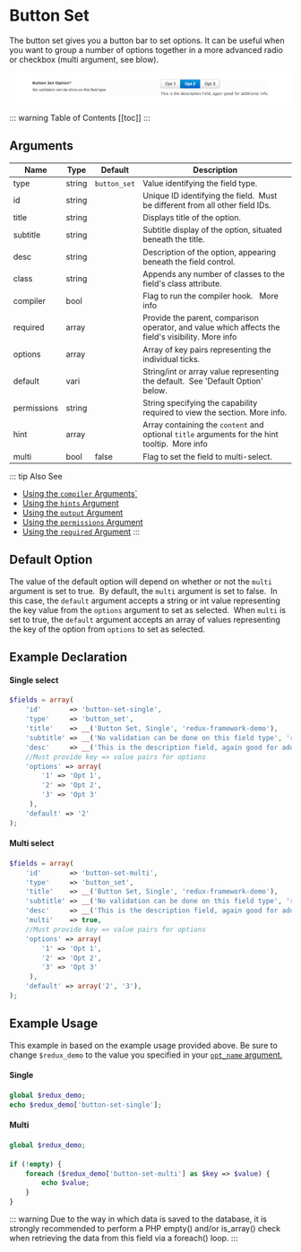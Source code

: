 # Button Set

The button set gives you a button bar to set options. It can be useful when you want to group a number of options together in a more advanced radio or checkbox (multi argument, see blow).

<span style="display:block;text-align:center">![](./img/button_set.png)</span>

::: warning Table of Contents
[[toc]]
:::

## Arguments
|Name|Type|Default|Description|
|--- |--- |--- |--- |
|type|string|`button_set`|Value identifying the field type.|
|id|string||Unique ID identifying the field.  Must be different from all other field IDs.|
|title|string||Displays title of the option.|
|subtitle|string||Subtitle display of the option, situated beneath the title.|
|desc|string||Description of the option, appearing beneath the field control.|
|class|string||Appends any number of classes to the field's class attribute.|
|compiler|bool||Flag to run the compiler hook.   More info|
|required|array||Provide the parent, comparison operator, and value which affects the field's visibility.  More info|
|options|array||Array of key pairs representing the individual ticks.|
|default|vari||String/int or array value representing the default.  See 'Default Option' below.|
|permissions|string||String specifying the capability required to view the section.   More info.|
|hint|array||Array containing the `content` and optional `title` arguments for the hint tooltip.  More info|
|multi|bool|false|Flag to set the field to multi-select.|

::: tip Also See
- [Using the `compiler` Arguments`](../guide/the-compiler-argument.md)
- [Using the `hints` Argument](../guide/the-hints-argument.md)
- [Using the `output` Argument](../guide/the-output-argument.md)
- [Using the `permissions` Argument](../guide/the-permissions-argument.md)
- [Using the `required` Argument](../guide/using-the-required-argument.md)
:::

## Default Option
The value of the default option will depend on whether or not the `multi` argument is set to true.  By default, the `multi` argument is set to false.  In this case, the `default` argument accepts a string or int value representing the key value from the `options` argument to set as selected.  When `multi` is set to true, the `default` argument accepts an array of values representing the key of the option from `options` to set as selected.

## Example Declaration
#### Single select

```php
$fields = array(
    'id'       => 'button-set-single',
    'type'     => 'button_set',
    'title'    => __('Button Set, Single', 'redux-framework-demo'),
    'subtitle' => __('No validation can be done on this field type', 'redux-framework-demo'),
    'desc'     => __('This is the description field, again good for additional info.', 'redux-framework-demo'),
    //Must provide key => value pairs for options
    'options' => array(
        '1' => 'Opt 1', 
        '2' => 'Opt 2', 
        '3' => 'Opt 3'
     ), 
    'default' => '2'
);
```

#### Multi select
```php
$fields = array(
    'id'       => 'button-set-multi',
    'type'     => 'button_set',
    'title'    => __('Button Set, Single', 'redux-framework-demo'),
    'subtitle' => __('No validation can be done on this field type', 'redux-framework-demo'),
    'desc'     => __('This is the description field, again good for additional info.', 'redux-framework-demo'),
    'multi'    => true,
    //Must provide key => value pairs for options
    'options' => array(
        '1' => 'Opt 1', 
        '2' => 'Opt 2', 
        '3' => 'Opt 3'
     ), 
    'default' => array('2', '3'),
);
```

## Example Usage
This example in based on the example usage provided above. Be sure to change `$redux_demo` to the value you specified in your <a title="opt_name" href="/redux-framework/arguments/opt_name/">`opt_name` argument.</a>

#### Single
```php
global $redux_demo;
echo $redux_demo['button-set-single'];
```

#### Multi
```php
global $redux_demo;

if (!empty) {
    foreach ($redux_demo['button-set-multi'] as $key => $value) {
        echo $value;
    }
}
```

::: warning
Due to the way in which data is saved to the database, it is strongly recommended to perform a PHP empty() and/or is_array() check when retrieving the data from this field via a foreach() loop.
:::




